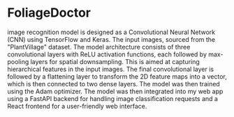 # FoliageDoctor
image recognition model is designed as a Convolutional Neural Network (CNN) using TensorFlow and Keras. The input images, sourced from the "PlantVillage" dataset. The model architecture consists of three convolutional layers with ReLU activation functions, each followed by max-pooling layers for spatial downsampling. This is aimed at capturing hierarchical features in the input images. The final convolutional layer is followed by a flattening layer to transform the 2D feature maps into a vector, which is then connected to two dense layers. The model was then trained using the Adam optimizer. The model was then integrated into my web app using a FastAPI backend for handling image classification requests and a React frontend for a user-friendly web interface.

